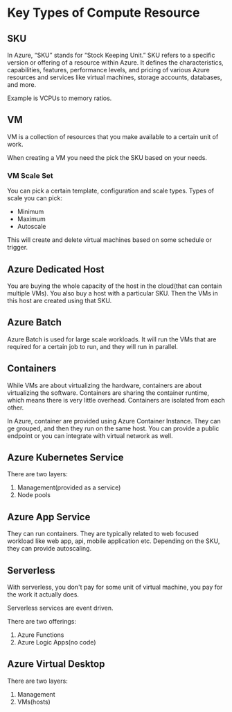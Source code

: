 # Key Types of Compute Resource

## SKU

In Azure, “SKU” stands for “Stock Keeping Unit.” SKU refers to a specific version or offering of a resource within Azure. 
It defines the characteristics, capabilities, features, performance levels, and pricing of various Azure resources and services
like virtual machines, storage accounts, databases, and more.

Example is VCPUs to memory ratios.

## VM

VM is a collection of resources that you make available to a certain unit of work.

When creating a VM you need the pick the SKU based on your needs.

### VM Scale Set

You can pick a certain template, configuration and scale types. Types of scale you can pick:
- Minimum 
- Maximum 
- Autoscale

This will create and delete virtual machines based on some schedule or trigger.


## Azure Dedicated Host

You are buying the whole capacity of the host in the cloud(that can contain multiple VMs). You also buy a host with a particular SKU.
Then the VMs in this host are created using that SKU.

## Azure Batch

Azure Batch is used for large scale workloads. It will run the VMs that are required for a certain job to run, and they will run in parallel.

## Containers

While VMs are about virtualizing the hardware, containers are about virtualizing the software.
Containers are sharing the container runtime, which means there is very little overhead. 
Containers are isolated from each other.

In Azure, container are provided using Azure Container Instance. They can ge grouped, and then they run on the same host.
You can provide a public endpoint or you can integrate with virtual network as well.

## Azure Kubernetes Service

There are two layers:
1. Management(provided as a service)
2. Node pools

## Azure App Service

They can run containers. They are typically related to web focused workload like web app, api, mobile application etc.
Depending on the SKU, they can provide autoscaling.

## Serverless

With serverless, you don't pay for some unit of virtual machine, you pay for the work it actually does.

Serverless services are event driven.

There are two offerings:
1. Azure Functions
2. Azure Logic Apps(no code)

## Azure Virtual Desktop

There are two layers:
1. Management
2. VMs(hosts)